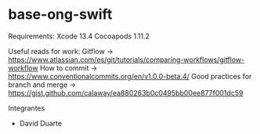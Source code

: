 # base-ong-swift

Requirements:
Xcode 13.4
Cocoapods 1.11.2

Useful reads for work:
 Gitflow -> https://www.atlassian.com/es/git/tutorials/comparing-workflows/gitflow-workflow
 How to commit -> https://www.conventionalcommits.org/en/v1.0.0-beta.4/ 
 Good practices for branch and merge -> https://gist.github.com/calaway/ea880263b0c0495bb00ee877f001dc59

Integrantes
- David Duarte
